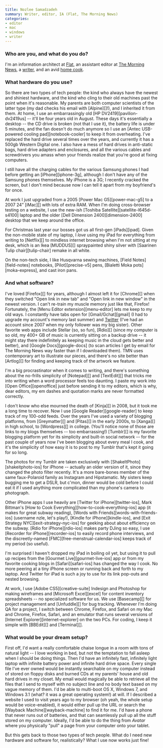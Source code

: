 ```yaml
---
title: Nozlee Samadzadeh
summary: Writer, editor, IA (Flat, The Morning News)
categories:
- editor
- mac
- windows
- writer
---
```


### Who are you, and what do you do?

I'm an information architect at [Flat](http://www.flat.com/ "A creative consultancy."), an assistant editor at [The Morning News](http://www.themorningnews.org/ "A popular online magazine."), a [writer](http://www.nozleesamadzadeh.com/ "Nozlee's website."), and an avid [home cook](http://www.needsmoresalt.tumblr.com/ "Nozlee's cooking tumblelog.").

### What hardware do you use?

So there are two types of tech people: the kind who always have the newest and shiniest hardware, and the kind who cling to their old machines past the point when it's reasonable. My parents are both computer scientists of the latter type (my dad checks his email with [Alpine][]!), and I inherited it from them. At home, I use an embarrassingly old [HP DV2419][pavilion-dv2419us] -- it'll be four years old in August. These days it's essentially a desktop -- the CD drive is broken (not that I use it), the battery life is under 5 minutes, and the fan doesn't do much anymore so I use an [Antec USB-powered cooling pad][notebook-cooler] to keep it from overheating. I've replaced the hard drive several times over the years, and currently it has a 500gb Western Digital one. I also have a mess of hard drives in anti-static bags, hard drive adapters and enclosures, and all the various cables and screwdrivers you amass when your friends realize that you're good at fixing computers.

I still have all the charging cables for the various Samsung phones I had before getting an [iPhone][iphone-3g], although I don't have any of the Samsung phones themselves. My iPhone is a 3G; I recently cracked the screen, but I don't mind because now I can tell it apart from my boyfriend's for once.

At work I just upgraded from a 2005 [Power Mac G5][power-mac-g5] to a 2007 24" [iMac][] with lots of extra RAM. When I'm doing cross-browser testing on a website, I use the new-ish [Toshiba Satellite][satellite-l645d-s4100] laptop and the older [Dell Dimension 2400][dimension-2400] desktop that we keep around the office.

For Christmas last year our bosses got us all first-gen [iPads][ipad]. Given the non-mobile state of my laptop, I *love* using my iPad for everything from writing to [Netflix][] to mindless internet browsing when I'm not sitting at my desk, which is an Ikea [MUDDUS][] spraypainted shiny silver with [Saarinen Tulip chair][tulip-chair] remake in all white. 

On the non-tech side, I like Husqvarna sewing machines, [Field Notes][field-notes] notebooks, [Pilot][precise-v5] pens, [Bialetti Moka pots][moka-express], and cast iron pans.

### And what software?

I've loved [Firefox][] for years, although I almost left it for [Chrome][] when they switched "Open link in new tab" and "Open link in new window" in the newest version. I can't re-train my muscle memory just like that, Firefox! Fortunately, the [Menu Editor extension][menu-editor] lets me keep to my old ways. I constantly have tabs open for [Gmail/Gchat][gmail] (I had to upgrade my account's memory last summer) and [Twitter](http://twitter.com/nzle "Nozlee on Twitter.") (I've had an account since 2007 when my only follower was my big sister). Other favorite web apps include Stellar (so, so fun), [Rdio][] (since my computer is so old, my 400+ GB of music is currently sitting on a backup drive -- it might stay there indefinitely as keeping music in the cloud gets better and better), and [Google Docs][google-docs] (to scan articles I get by email for The Morning News way faster than if I downloaded them). TMN uses contemporary art to illustrate our pieces, and there's no site better than [Artlog][] for finding and keeping track of the artwork we feature. 

I'm a big procrastinator when it comes to writing, and there's something about the no-frills simplicity of [Notepad][] and [TextEdit][] that tricks me into writing when a word processor feels too daunting. I paste my work into [Open Office][openoffice] just before sending it to my editors, which is why, dear editors, my em dashes and quotation marks are never formatted correctly. 

I don't know who else mourned the death of [Kinja][] in 2008, but it took me a long time to recover. Now I use [Google Reader][google-reader] to keep track of my 100-odd feeds. Over the years I've used a variety of blogging platforms, from [Greymatter][] and [Pitas][] in the early 2000s, to [Xanga][] in high school, to [Wordpress][] in college. (You'll notice none of those are links to my blogs themselves -- too embarrassing!) [Tumblr][] is my favorite blogging platform yet for its simplicity and built-in social network -- for the past couple of years now I've been blogging about every meal I cook, and it's the simplicity of how easy it is to post to my Tumblr that's kept it going for so long.

The photos for my Tumblr are taken exclusively with [ShakeItPhoto][shakeitphoto-ios] for iPhone -- actually an older version of it, since they changed the photo filter recently. It's a more bare-bones member of the same faux-Polaroid family as Instagram and Hipstamatic. My sisters keep bugging me to get a DSLR, but c'mon, dinner would be cold before I could eat it if I used anything more complicated than my phone's camera to photograph.

Other iPhone apps I use heavily are [Twitter for iPhone][twitter-ios], Mark Bittman's [How to Cook Everything][how-to-cook-everything-ios] app (it makes for great subway reading), [Words with Friends][words-with-friends-ios] (username nzle, let's play!), [Kindle for iPhone][kindle-ios], and [Exit Strategy NYC][exit-strategy-nyc-ios] for geeking about about efficiency on the subway. [Rdio for iPhone][rdio-ios] makes party DJing so easy, I use [Recorder for iPhone][recorder-ios] to easily record phone interviews, and the discreetly-named [FMC][free-menstrual-calendar-ios] keeps track of my period (so useful).

I'm surprised I haven't dropped my iPad in boiling oil yet, but using it to pull up recipes from the [Gourmet Live][gourmet-live-ios] app or from my favorite cooking blogs in [Safari][safari-ios] has changed the way I cook. No more peering at a tiny iPhone screen or running back and forth to my laptop. And Twitter for iPad is such a joy to use for its link pop-outs and nested browsing.

At work, I use [Adobe CS5][creative-suite] Indesign and Photoshop for making wireframes and [Microsoft Excel][excel] for content inventory spreadsheets -- no specialized software for us. We use [Basecamp][] for project management and [Unfuddle][] for bug tracking. Whenever I'm doing QA for a project, I switch between Chrome, Firefox, and Safari on my Mac and Chrome, Firefox, Safari, and an emulator that runs several versions of [Internet Explorer][internet-explorer] on the two PCs. For coding, I keep it simple with [BBEdit][] and [Terminal][].

### What would be your dream setup?

First off, I'd want a really comfortable chaise longue in a room with tons of natural light -- I love working in bed, but not the temptation to fall asleep when I should be doing things. Then I'd have an infinitely fast, infinitely light laptop with infinite battery power and infinite hard drive space. Every single file I've ever owned would be instantly searchable on my computer instead of stored on floppy disks and burned CDs at my parents' house and old hard drives in my closet. My email would magically be able to retrieve all the files that I send to myself with no subject line and no body text based on my vague memory of them. I'd be able to multi-boot OS X, Windows 7, and Windows 3.1 (what? it was a great operating system!) at will. If I described a website I used to visit years ago to my browser (oh yeah, the whole setup would be voice-enabled), it would either pull up the URL or search the [Wayback Machine][wayback-machine] to find it for me. I'd have a phone that never runs out of batteries, and that can seamlessly pull up all the stuff stored on my computer. Ideally, I'd be able to do the thing from *Avatar* where you physically "pull" a page from your computer onto your tablet. 

But this gets back to those two types of tech people. What do I need new hardware and software for, realistically? What I use now works just fine!